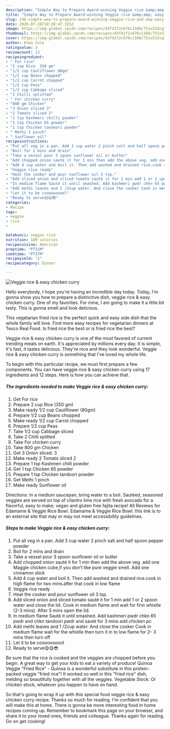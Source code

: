 ```yaml
---
description: "Simple Way to Prepare Award-winning Veggie rice &amp;amp; easy chicken curry"
title: "Simple Way to Prepare Award-winning Veggie rice &amp;amp; easy chicken curry"
slug: 246-simple-way-to-prepare-award-winning-veggie-rice-and-amp-easy-chicken-curry
date: 2020-07-26T10:28:47.325Z
image: https://img-global.cpcdn.com/recipes/d3fd1f2c676c1108/751x532cq70/veggie-rice-easy-chicken-curry-recipe-main-photo.jpg
thumbnail: https://img-global.cpcdn.com/recipes/d3fd1f2c676c1108/751x532cq70/veggie-rice-easy-chicken-curry-recipe-main-photo.jpg
cover: https://img-global.cpcdn.com/recipes/d3fd1f2c676c1108/751x532cq70/veggie-rice-easy-chicken-curry-recipe-main-photo.jpg
author: Alma Cole
ratingvalue: 3
reviewcount: 13
recipeingredient:
- " For rice"
- "2 cup Rice  350 gm"
- "1/2 cup Cauliflower 80gm"
- "1/2 cup Beans chopped"
- "1/2 cup Carrot chopped"
- "1/2 cup Peas"
- "1/2 cup Cabbage sliced"
- "2 Chilli splitted"
- " For chicken curry"
- "800 gm Chicken"
- "3 Onion sliced 3"
- "2 Tomato sliced 2"
- "1 tsp Kashmeri chilli powder"
- "1 tsp Chicken 65 powder"
- "1 tsp Chicken tandoori powder"
- " Methi 1 pinch"
- " Sunflower oil"
recipeinstructions:
- "Put all veg in a pan. Add 3 cup water 2 pinch salt and half spoon pepper powder"
- "Boil for 2 mins and drain"
- "Take a vessel pour 3 spoon sunflower oil or butter"
- "Add chopped onion sauté it for 1 min then add the above veg. add one Maggie chicken cube,if you don’t like pure veggie smell. Add one cinnamon stick"
- "Add 4 cup water and boil it. Then add washed and drained rice.cook in high flame for two mins.after that cook in low flame"
- "Veggie rice ready"
- "Heat the cooker and pour sunflower oil 3 tsp."
- "Add sliced onion and sliced tomato sauté it for 1 min add 1 or 2 spoon water and close the lid. Cook in medium flame and wait for first whistle (2-3 mins). After 5 mins open the lid."
- "In medium flame Sauté it until smashed. Add kashmeri pwdr chkn 65 pwdr and chkn tandoori pwdr and sauté for 3 mins add chicken pc"
- "Add methi leaves and 1 /2cup water. And close the cooker Cook in medium flame wait for the whistle then turn it in to low flame for 2- 3 mins then turn off"
- "Let it to be coooooooool"
- "Ready to serve😋😋😎"
categories:
- Recipe
tags:
- veggie
- rice
- 

katakunci: veggie rice  
nutrition: 189 calories
recipecuisine: American
preptime: "PT31M"
cooktime: "PT37M"
recipeyield: "2"
recipecategory: Dinner

---
```



![Veggie rice &amp; easy chicken curry](https://img-global.cpcdn.com/recipes/d3fd1f2c676c1108/751x532cq70/veggie-rice-easy-chicken-curry-recipe-main-photo.jpg)

Hello everybody, I hope you're having an incredible day today. Today, I'm gonna show you how to prepare a distinctive dish, veggie rice &amp; easy chicken curry. One of my favorites. For mine, I am going to make it a little bit tasty. This is gonna smell and look delicious.

This vegetarian fried rice is the perfect quick and easy side dish that the whole family will love. Find more easy recipes for vegetarian dinners at Tesco Real Food. Is fried rice the best or is fried rice the best?

Veggie rice &amp; easy chicken curry is one of the most favored of current trending meals on earth. It's appreciated by millions every day. It is simple, it's fast, it tastes delicious. They're nice and they look wonderful. Veggie rice &amp; easy chicken curry is something that I've loved my whole life.


To begin with this particular recipe, we must first prepare a few components. You can have veggie rice &amp; easy chicken curry using 17 ingredients and 12 steps. Here is how you can achieve that.

<!--inarticleads1-->

##### The ingredients needed to make Veggie rice &amp; easy chicken curry:

1. Get  For rice
1. Prepare 2 cup Rice  (350 gm)
1. Make ready 1/2 cup Cauliflower (80gm)
1. Prepare 1/2 cup Beans chopped
1. Make ready 1/2 cup Carrot chopped
1. Prepare 1/2 cup Peas
1. Take 1/2 cup Cabbage sliced
1. Take 2 Chilli splitted
1. Take  For chicken curry
1. Take 800 gm Chicken
1. Get 3 Onion sliced. 3
1. Make ready 2 Tomato sliced 2
1. Prepare 1 tsp Kashmeri chilli powder
1. Get 1 tsp Chicken 65 powder
1. Prepare 1 tsp Chicken tandoori powder
1. Get  Methi 1 pinch
1. Make ready  Sunflower oil


Directions: In a medium saucepan, bring water to a boil. Sautéed, seasoned veggies are served on top of cilantro lime rice with fresh avocado for a flavorful, easy to make, vegan and gluten free fajita recipe! All Reviews for Edamame &amp; Veggie Rice Bowl. Edamame &amp; Veggie Rice Bowl. this link is to an external site that may or may not meet accessibility guidelines. 

<!--inarticleads2-->

##### Steps to make Veggie rice &amp; easy chicken curry:

1. Put all veg in a pan. Add 3 cup water 2 pinch salt and half spoon pepper powder
1. Boil for 2 mins and drain
1. Take a vessel pour 3 spoon sunflower oil or butter
1. Add chopped onion sauté it for 1 min then add the above veg. add one Maggie chicken cube,if you don’t like pure veggie smell. Add one cinnamon stick
1. Add 4 cup water and boil it. Then add washed and drained rice.cook in high flame for two mins.after that cook in low flame
1. Veggie rice ready
1. Heat the cooker and pour sunflower oil 3 tsp.
1. Add sliced onion and sliced tomato sauté it for 1 min add 1 or 2 spoon water and close the lid. Cook in medium flame and wait for first whistle (2-3 mins). After 5 mins open the lid.
1. In medium flame Sauté it until smashed. Add kashmeri pwdr chkn 65 pwdr and chkn tandoori pwdr and sauté for 3 mins add chicken pc
1. Add methi leaves and 1 /2cup water. And close the cooker Cook in medium flame wait for the whistle then turn it in to low flame for 2- 3 mins then turn off
1. Let it to be coooooooool
1. Ready to serve😋😋😎


Be sure that the rice is cooked and the veggies are chopped before you begin. A great way to get your kids to eat a variety of produce! Quinoa Veggie &#34;Fried Rice&#34; - Quinoa is a wonderful substitute in this protein-packed veggie &#34;fried rice&#34;! It worked so well in this &#34;fried rice&#34; dish, melding so beautifully together with all the veggies. Vegetable Stock: Or chicken stock, whatever you happen to have on hand. 

So that's going to wrap it up with this special food veggie rice &amp; easy chicken curry recipe. Thanks so much for reading. I'm confident that you will make this at home. There is gonna be more interesting food in home recipes coming up. Remember to bookmark this page on your browser, and share it to your loved ones, friends and colleague. Thanks again for reading. Go on get cooking!
